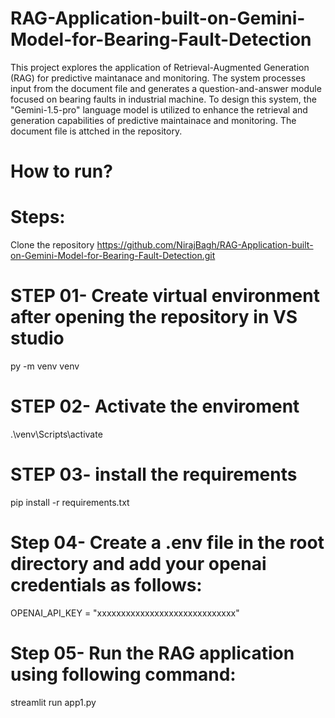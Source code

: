 # RAG-Application-built-on-Gemini-Model-for-Bearing-Fault-Detection
This project explores the application of Retrieval-Augmented Generation (RAG) for predictive maintanace and monitoring. The system processes input from the document file and generates a question-and-answer module focused on bearing faults in industrial machine. To design this system, the "Gemini-1.5-pro" language model is utilized to enhance the retrieval and generation capabilities of predictive maintainace and monitoring. The document file is attched in the repository.

# How to run?
# Steps:
Clone the repository
https://github.com/NirajBagh/RAG-Application-built-on-Gemini-Model-for-Bearing-Fault-Detection.git
# STEP 01- Create virtual environment after opening the repository in VS studio
py -m venv venv 
# STEP 02- Activate the enviroment
.\venv\Scripts\activate
# STEP 03- install the requirements
pip install -r requirements.txt
# Step 04- Create a .env file in the root directory and add your openai credentials as follows:
OPENAI_API_KEY = "xxxxxxxxxxxxxxxxxxxxxxxxxxxxx"
# Step 05- Run the RAG application using following command:
streamlit run app1.py
